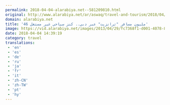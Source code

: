 ```yaml
---
permalink: 2018-04-04-alarabiya.net--581209810.html
original: http://www.alarabiya.net/ar/aswaq/travel-and-tourism/2018/04/04/46-%D9%85%D9%84%D9%8A%D9%88%D9%86-%D9%85%D8%B3%D8%A7%D9%81%D8%B1-%D8%AA%D8%B1%D8%A7%D9%86%D8%B2%D9%8A%D9%86-%D8%B9%D8%A8%D8%B1-%D8%AF%D8%A8%D9%8A-%D9%83%D9%86%D8%B2-%D8%B3%D9%8A%D8%A7%D8%AD%D9%8A-%D8%BA%D9%8A%D8%B1-%D9%85%D8%B3%D8%AA%D8%BA%D9%84-.html
domain: alarabiya.net
title: '46 مليون مسافر "ترانزيت" عبر دبي.. كنز سياحي غير مستغل'
image: https://vid.alarabiya.net/images/2013/04/29/fc7368f1-d001-4078-8630-b423ed0a2569/fc7368f1-d001-4078-8630-b423ed0a2569_16x9_600x338.jpg
date: 2018-04-04 14:39:19
category: travel
translations: 
 - 'en'
 - 'es'
 - 'de'
 - 'ru'
 - 'ja'
 - 'fr'
 - 'it'
 - 'zh-CN'
 - 'zh-TW'
 - 'pt'
 - 'hy'
---
```



